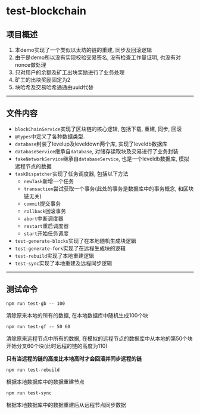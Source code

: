# test-blockchain

## 项目概述

1. 本demo实现了一个类似以太坊的链的重建, 同步及回滚逻辑
1. 由于是demo所以没有实现校验交易签名, 没有检查工作量证明, 也没有对nonce做处理
1. 只对用户的余额及矿工出块奖励进行了业务处理
1. 矿工的出块奖励固定为2
1. 块哈希及交易哈希通通由uuid代替

---

## 文件内容

+ `blockChainService`实现了区块链的核心逻辑, 包括下载, 重建, 同步, 回滚
+ `@types`中定义了各种数据类型.
+ `database`封装了levelup及leveldown两个库, 实现了leveldb数据库
+ `databaseService`继承自`database`, 对储存读取块及交易进行了业务封装
+ `fakeNetworkService`继承自`databaseService`, 也是一个leveldb数据库, 模拟远程节点的数据
+ `taskDispatcher`实现了任务调度器, 包括以下方法
    - `newTask`新增一个任务
    - `transaction`尝试获取一个事务(此处的事务是数据库中的事务概念, 和区块链无关)
    - `commit`提交事务
    - `rollback`回滚事务
    - `abort`中断调度器
    - `restart`重启调度器
    - `start`开始任务调度
+ `test-generate-blocks`实现了在本地随机生成块逻辑
+ `test-generate-fork`实现了在远程生成块的逻辑
+ `test-rebuild`实现了本地重建逻辑
+ `test-sync`实现了本地重建及远程同步逻辑

---

## 测试命令

```
npm run test-gb -- 100
```

清除原来本地的所有的数据, 在本地数据库中随机生成100个块

```
npm run test-gf -- 50 60
```

清除原来远程节点中所有的数据, 在模拟的远程节点的数据库中从本地的第50个块开始分叉60个块(此时远程的链的高度为110)

**只有当远程的链的高度比本地高时才会回滚并同步远程的链**

```
npm run test-rebuild
```

根据本地数据库中的数据重建节点

```
npm run test-sync
```

根据本地数据库中的数据重建后从远程节点同步数据

